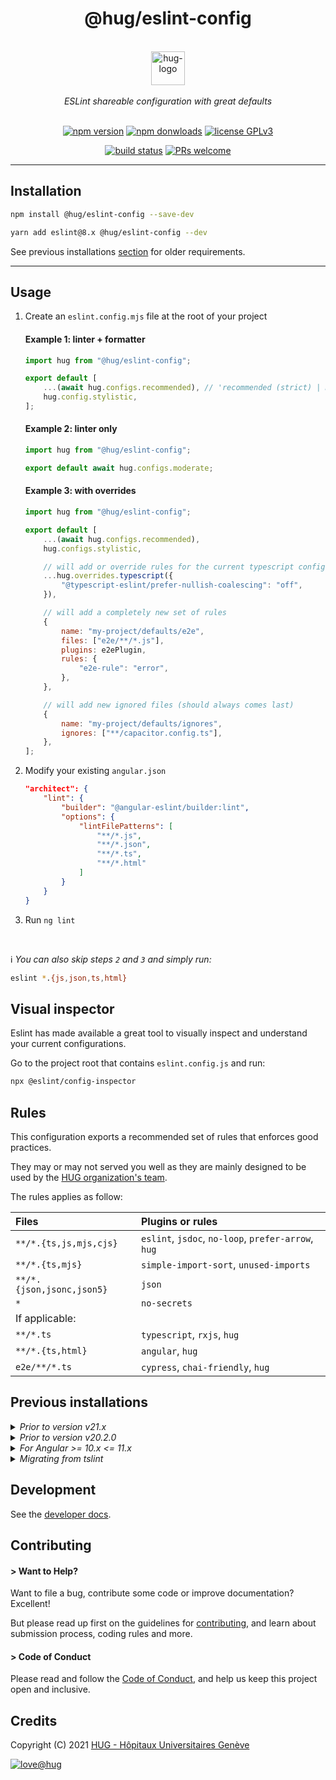 <h1 align="center">
    @hug/eslint-config
</h1>

<p align="center">
    <br/>
    <a href="https://www.hug.ch">
        <img src="https://cdn.hug.ch/svgs/hug/hug-logo-horizontal.svg" alt="hug-logo" height="54px" />
    </a>
    <br/><br/>
    <i>ESLint shareable configuration with great defaults</i>
    <br/><br/>
</p>

<p align="center">
    <a href="https://www.npmjs.com/package/@hug/eslint-config">
        <img src="https://img.shields.io/npm/v/@hug/eslint-config.svg?color=blue&logo=npm" alt="npm version" /></a>
    <a href="https://npmcharts.com/compare/@hug/eslint-config?minimal=true">
        <img src="https://img.shields.io/npm/dw/@hug/eslint-config.svg?color=blue&logo=npm" alt="npm donwloads" /></a>
    <a href="https://github.com/dsi-hug/eslint-config/blob/main/LICENSE">
        <img src="https://img.shields.io/badge/license-GPLv3-ff69b4.svg" alt="license GPLv3" /></a>
</p>

<p align="center">
    <a href="https://github.com/dsi-hug/eslint-config/actions/workflows/ci_tests.yml">
        <img src="https://github.com/dsi-hug/eslint-config/actions/workflows/ci_tests.yml/badge.svg" alt="build status" /></a>
    <a href="https://github.com/dsi-hug/eslint-config/blob/main/CONTRIBUTING.md#-submitting-a-pull-request-pr">
        <img src="https://img.shields.io/badge/PRs-welcome-brightgreen.svg" alt="PRs welcome" /></a>
</p>

<hr/>

## Installation

```sh
npm install @hug/eslint-config --save-dev
```

```sh
yarn add eslint@8.x @hug/eslint-config --dev
```

See previous installations [section](#previous-installations) for older requirements.

<hr/>

## Usage

1. Create an `eslint.config.mjs` file at the root of your project

    #### Example 1: linter + formatter

    ```mjs
    import hug from "@hug/eslint-config";

    export default [
        ...(await hug.configs.recommended), // 'recommended (strict) | moderate (less stricter)'
        hug.config.stylistic,
    ];
    ```

    #### Example 2: linter only

    ```mjs
    import hug from "@hug/eslint-config";

    export default await hug.configs.moderate;
    ```

    #### Example 3: with overrides

    ```mjs
    import hug from "@hug/eslint-config";

    export default [
        ...(await hug.configs.recommended),
        hug.configs.stylistic,

        // will add or override rules for the current typescript configuration
        ...hug.overrides.typescript({
            "@typescript-eslint/prefer-nullish-coalescing": "off",
        }),

        // will add a completely new set of rules
        {
            name: "my-project/defaults/e2e",
            files: ["e2e/**/*.js"],
            plugins: e2ePlugin,
            rules: {
                "e2e-rule": "error",
            },
        },

        // will add new ignored files (should always comes last)
        {
            name: "my-project/defaults/ignores",
            ignores: ["**/capacitor.config.ts"],
        },
    ];
    ```

2. Modify your existing `angular.json`

    ```json
    "architect": {
        "lint": {
            "builder": "@angular-eslint/builder:lint",
            "options": {
                "lintFilePatterns": [
                    "**/*.js",
                    "**/*.json",
                    "**/*.ts",
                    "**/*.html"
                ]
            }
        }
    }
    ```

3. Run `ng lint`

<br/>

ℹ️ _You can also skip steps `2` and `3` and simply run:_

```sh
eslint *.{js,json,ts,html}
```

## Visual inspector

Eslint has made available a great tool to visually inspect and understand your current configurations.

Go to the project root that contains `eslint.config.js` and run:

```sh
npx @eslint/config-inspector
```

## Rules

This configuration exports a recommended set of rules that enforces good practices.

They may or may not served you well as they are mainly designed to be used by the [HUG organization's team][dsi-hug].

The rules applies as follow:

| Files                     | Plugins or rules                                    |
| :------------------------ | :-------------------------------------------------- |
| `**/*.{ts,js,mjs,cjs}`    | `eslint`, `jsdoc`, `no-loop`, `prefer-arrow`, `hug` |
| `**/*.{ts,mjs}`           | `simple-import-sort`, `unused-imports`              |
| `**/*.{json,jsonc,json5}` | `json`                                              |
| `*`                       | `no-secrets`                                        |
| If applicable:            |
| `**/*.ts`                 | `typescript`, `rxjs`, `hug`                         |
| `**/*.{ts,html}`          | `angular`, `hug`                                    |
| `e2e/**/*.ts`             | `cypress`, `chai-friendly`, `hug`                   |

## Previous installations

<details>
    <summary><i>Prior to version v21.x</i></summary>

> <br/>
>
> Create an `.eslintrc.json` file at the root of your project
>
> ```jsonc
> {
>     "root": true,
>     "extends": [
>         /**
>          *  Possible values: 'recommended (strict) | moderate (less stricter)'
>          */
>         "@hug/eslint-config/recommended"
>     ]
> }
> ```

</details>
<details>
    <summary><i>Prior to version v20.2.0</i></summary>

> <br/>
>
> Create a `tsconfig.eslint.json` file at the root of your project
>
> ```jsonc
> {
>     "extends": "./tsconfig.json",
>     "compilerOptions": {
>         "types": [
>             "node",
>             "jasmine"
>             //
>             // In case you are using WebdriverIO
>             //   "@wdio/globals/types"
>             //
>             // In case you are using Cypress
>             //   "cypress"
>             //
>             // Any other types that are required by your tests
>             //   ...
>         ]
>     },
>     "include": ["src/**/*.ts", "e2e/**/*.ts"]
> }
> ```

</details>
<details>
    <summary><i>For Angular >= 10.x <= 11.x</i></summary>

> <br/>
>
> ```sh
> npm install @hug/eslint-config@2.x --save-dev
> ```
>
> ```sh
> yarn add eslint@7.x @hug/eslint-config@2.x --dev
> ```

</details>
<details>
    <summary><i>Migrating from tslint</i></summary>

> <br/>
>
> 1. Remove `tslint` and `codelyzer` from your dependencies
> 2. Remove any `tslint.json` configuration files
> 3. Add `eslint` as a dev dependency
> 4. Have a look at our [Angular project example][ng-example] and modify all your `tsconfig` files accordingly

</details>

## Development

See the [developer docs][developer].

## Contributing

#### > Want to Help?

Want to file a bug, contribute some code or improve documentation? Excellent!

But please read up first on the guidelines for [contributing][contributing], and learn about submission process, coding rules and more.

#### > Code of Conduct

Please read and follow the [Code of Conduct][codeofconduct], and help us keep this project open and inclusive.

## Credits

Copyright (C) 2021 [HUG - Hôpitaux Universitaires Genève][dsi-hug]

[![love@hug](https://img.shields.io/badge/@hug-%E2%9D%A4%EF%B8%8Flove-magenta)][dsi-hug]

[angular-eslint]: https://github.com/angular-eslint/angular-eslint
[ng-example]: https://github.com/dsi-hug/eslint-config/blob/main/examples/angular
[cypress]: https://www.cypress.io/
[developer]: https://github.com/dsi-hug/eslint-config/blob/main/DEVELOPER.md
[contributing]: https://github.com/dsi-hug/eslint-config/blob/main/CONTRIBUTING.md
[codeofconduct]: https://github.com/dsi-hug/eslint-config/blob/main/CODE_OF_CONDUCT.md
[dsi-hug]: https://github.com/dsi-hug
